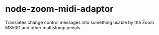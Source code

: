 # node-zoom-midi-adaptor
Translates change control messages into something usable by the Zoom MS50G and other multistomp pedals.
